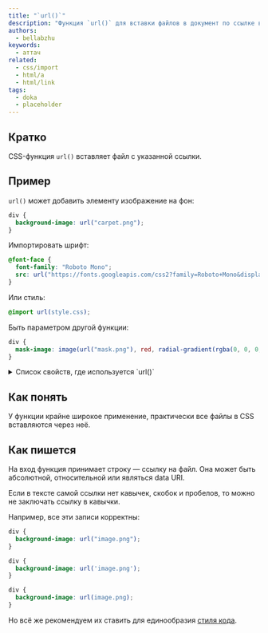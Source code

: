 ```yaml
---
title: "`url()`"
description: "Функция `url()` для вставки файлов в документ по ссылке в CSS."
authors:
  - bellabzhu
keywords:
  - аттач
related:
  - css/import
  - html/a
  - html/link
tags:
  - doka
  - placeholder
---
```


## Кратко

CSS-функция `url()` вставляет файл с указанной ссылки.

## Пример

`url()` может добавить элементу изображение на фон:

```css
div {
  background-image: url("carpet.png");
}
```

Импортировать шрифт:

```css
@font-face {
  font-family: "Roboto Mono";
  src: url("https://fonts.googleapis.com/css2?family=Roboto+Mono&display=swap");
}
```

Или стиль:

```css
@import url(style.css);
```

Быть параметром другой функции:

```css
div {
  mask-image: image(url("mask.png"), red, radial-gradient(rgba(0, 0, 0, 1.0), transparent));
}
```

<details>
  <summary>Список свойств, где используется `url()`</summary>

  - `background`;
  - `background-image`;
  - `border`;
  - `border-image`;
  - `border-image-source`;
  - `content`;
  - `cursor`;
  - `filter`;
  - `list-style`;
  - `list-style-image`;
  - `mask`;
  - `mask-image`;
  - `offset-path`;
  - `src` как часть `@font-face`;
  - `@counter-style`;

</details>

## Как понять

У функции крайне широкое применение, практически все файлы в CSS вставляются через неё.

## Как пишется

На вход функция принимает строку — ссылку на файл. Она может быть абсолютной, относительной или являться data URI.

Если в тексте самой ссылки нет кавычек, скобок и пробелов, то можно не заключать ссылку в кавычки.

Например, все эти записи корректны:

```css
div {
  background-image: url("image.png");
}
```

```css
div {
  background-image: url('image.png');
}
```

```css
div {
  background-image: url(image.png);
}
```

Но всё же рекомендуем их ставить для единообразия [стиля кода](/tools/code-style/).

